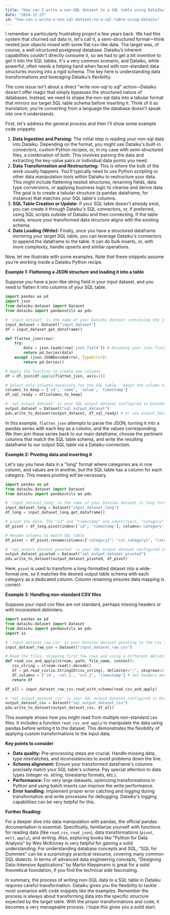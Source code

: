 ```yaml
---
title: "How can I write a non-SQL dataset to a SQL table using DataIku?"
date: "2024-12-23"
id: "how-can-i-write-a-non-sql-dataset-to-a-sql-table-using-dataiku"
---
```


 I remember a particularly frustrating project a few years back. We had this system that churned out data in, let's call it, a semi-structured format—think nested json objects mixed with some flat csv-like data. The target was, of course, a well-structured postgresql database. Dataiku’s inherent capabilities couldn't directly consume it, so we had to get a bit inventive to get it into the SQL tables. It's a very common scenario, and Dataiku, while powerful, often needs a helping hand when faced with non-standard data structures moving into a rigid schema. The key here is understanding data transformations and leveraging Dataiku’s flexibility.

The core issue isn't about a direct "write non-sql to sql" action—Dataiku doesn’t offer magic that simply bypasses the structured nature of databases. Instead, we need to shape the non-sql data into a tabular format that mirrors our target SQL table schema before inserting it. Think of it as translation; you're converting from a language the database doesn’t speak into one it understands.

First, let's address the general process and then I'll show some example code snippets:

1.  **Data Ingestion and Parsing:** The initial step is reading your non-sql data into Dataiku. Depending on the format, you might use Dataiku's built-in connectors, custom Python recipes, or, in my case with semi-structured files, a combination of both. This involves parsing the data and extracting the key-value pairs or individual data points you need.
2.  **Data Transformation and Restructuring:** This is where the bulk of the work usually happens. You'll typically need to use Python scripting or other data manipulation tools within Dataiku to restructure your data. This might include flattening nested structures, renaming fields, data type conversions, or applying business logic to cleanse and derive data. The goal is to create a tabular structure (a pandas dataframe, for instance) that matches your SQL table's columns.
3.  **SQL Table Creation or Update:** If your SQL table doesn't already exist, you can create it through Dataiku's SQL connectors, or, if preferred, using SQL scripts outside of Dataiku and then connecting. If the table exists, ensure your transformed data structure aligns with the existing schema.
4.  **Data Loading (Write):** Finally, once you have a structured dataframe mirroring your target SQL table, you can leverage Dataiku's connectors to append the dataframe to the table. It can do bulk inserts, or, with more complexity, handle upserts and similar operations.

Now, let me illustrate with some examples. Note that these snippets assume you're working inside a Dataiku Python recipe.

**Example 1: Flattening a JSON structure and loading it into a table**

Suppose you have a json-like string field in your input dataset, and you need to flatten it into columns of your SQL table.

```python
import pandas as pd
import json
from dataiku.dataset import Dataset
from dataiku import pandasutils as pdu

# 'input_dataset' is the name of your Dataiku dataset containing the json-like field
input_dataset = Dataset("input_dataset")
df = input_dataset.get_dataframe()

def flatten_json(row):
    try:
        data = json.loads(row['json_field']) # Assuming your json field is named 'json_field'
        return pd.Series(data)
    except (json.JSONDecodeError, TypeError):
        return pd.Series()

# Apply the function to create new columns
df = df.join(df.apply(flatten_json, axis=1))

# Select only columns necessary for the SQL table.  Adapt the column names as needed.
columns_to_keep = ['id', 'name', 'value', 'timestamp']
df_sql_ready = df[columns_to_keep]

# 'sql_output_dataset' is your SQL output dataset configured in Dataiku.
output_dataset = Dataset("sql_output_dataset")
pdu.write_to_dataset(output_dataset, df_sql_ready) # or use output_dataset.write_dataframe(df_sql_ready)

```

In this example, `flatten_json` attempts to parse the JSON, turning it into a pandas series with each key as a column, and the values corresponding. We then join these series back to our main dataframe, choose the pertinent columns that match the SQL table schema, and write the resulting dataframe to our output SQL table via a Dataiku connection.

**Example 2: Pivoting data and inserting it**

Let's say you have data in a "long" format where categories are in one column, and values are in another, but the SQL table has a column for each category. This means pivoting will be necessary.

```python
import pandas as pd
from dataiku.dataset import Dataset
from dataiku import pandasutils as pdu

# 'input_dataset_long' is the name of your Dataiku dataset in long format
input_dataset_long = Dataset("input_dataset_long")
df_long = input_dataset_long.get_dataframe()

# pivot the data. The "id" and "timestamp" are identifiers, "category" holds categories and 'value' contains values
df_pivot = df_long.pivot(index=['id', 'timestamp'], columns='category', values='value').reset_index()

# Rename columns to match SQL table.
df_pivot = df_pivot.rename(columns={"category1": "col_category1", "category2": "col_category2"})

# 'sql_output_dataset_pivoted' is your SQL output dataset configured in Dataiku.
output_dataset_pivoted = Dataset("sql_output_dataset_pivoted")
pdu.write_to_dataset(output_dataset_pivoted, df_pivot)
```

Here, `pivot` is used to transform a long-formatted dataset into a wide-format one, so it matches the desired output table schema with each category as a dedicated column. Column renaming ensures data mapping is correct.

**Example 3: Handling non-standard CSV files**

Suppose your input csv files are not standard, perhaps missing headers or with inconsistent delimiters.

```python
import pandas as pd
from dataiku.dataset import Dataset
from dataiku import pandasutils as pdu
import io

# 'input_dataset_raw_csv' is your Dataiku dataset pointing to the csv files
input_dataset_raw_csv = Dataset("input_dataset_raw_csv")

# Read the files, skipping first few rows and using a different delimiter
def read_csv_and_apply(stream, path, file_name, context):
   csv_string = stream.read().decode()
   df = pd.read_csv(io.StringIO(csv_string), delimiter=";", skiprows=2, header=None)
   df.columns = ['id', 'col_1', 'col_2', 'timestamp'] # Set headers manually
   return df

df_all = input_dataset_raw_csv.read_with_schema(read_csv_and_apply)

# 'sql_output_dataset_csv' is your SQL output dataset configured in Dataiku.
output_dataset_csv = Dataset("sql_output_dataset_csv")
pdu.write_to_dataset(output_dataset_csv, df_all)

```
This example shows how you might read from multiple non-standard csv files. It includes a function `read_csv_and_apply` to manipulate the data using pandas before writing it to the dataset. This demonstrates the flexibility of applying custom transformations to the input data.

**Key points to consider**

*   **Data quality:** Pre-processing steps are crucial. Handle missing data, type mismatches, and inconsistencies to avoid problems down the line.
*   **Schema alignment:** Ensure your transformed dataframe's columns precisely match your SQL table's schema. Pay special attention to data types (integer vs. string, timestamp formats, etc.).
*   **Performance:** For very large datasets, optimizing transformations in Python and using batch inserts can improve the write performance.
*   **Error handling:** Implement proper error catching and logging during transformation and write processes for debugging. Dataiku's logging capabilities can be very helpful for this.

**Further Reading:**

For a deeper dive into data manipulation with pandas, the official pandas documentation is essential. Specifically, familiarize yourself with functions for reading data (like `read_csv`, `read_json`), data transformations (`pivot`, `melt`, `apply`), and writing. Also, exploring books like "Python for Data Analysis" by Wes McKinney is very helpful for gaining a solid understanding. For understanding database concepts and SQL, "SQL for Dummies" can be a surprisingly practical resource, covering many common SQL dialects. In terms of advanced data engineering concepts, "Designing Data-Intensive Applications" by Martin Kleppmann is great for a solid theoretical foundation, if you find the technical side fascinating.

In summary, the process of writing non-SQL data to a SQL table in Dataiku requires careful transformation. Dataiku gives you the flexibility to tackle most scenarios with code snippets like the examples. Remember the process is always about transforming data into the specific structure expected by the target table. With the proper transformations and code, it becomes a very manageable process. I hope this gives you a solid start.
